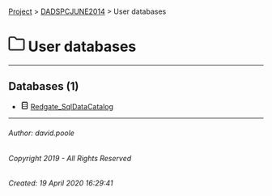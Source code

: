 #### 

[Project](../../index.md) > [DADSPCJUNE2014](../index.md) > User databases

# ![User](../../Images/folder32.png) User databases

---

## <a name="#databases"></a>Databases (1)

* ![Database](../../Images/Database.png) [Redgate_SqlDataCatalog](Redgate_SqlDataCatalog/index.md)


---

###### Author:  david.poole

###### Copyright 2019 - All Rights Reserved

###### Created: 19 April 2020 16:29:41

